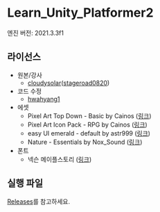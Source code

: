 # Learn_Unity_Platformer2

엔진 버전: 2021.3.3f1

## 라이선스

- 원본/강사
    - [cloudysolar](https://github.com/cloudysolar)([stageroad0820](https://github.com/stageroad0820))
- 코드 수정
    - [hwahyang1](https://github.com/hwahyang1)
- 에셋
    - Pixel Art Top Down - Basic by Cainos ([링크](https://assetstore.unity.com/packages/2d/environments/pixel-art-top-down-basic-187605))
    - Pixel Art Icon Pack - RPG by Cainos ([링크](https://assetstore.unity.com/packages/2d/gui/icons/pixel-art-icon-pack-rpg-158343))
    - easy UI emerald - default by astr999 ([링크](https://assetstore.unity.com/packages/2d/gui/icons/easy-ui-emerald-default-112796))
    - Nature - Essentials by Nox_Sound ([링크](https://assetstore.unity.com/packages/audio/ambient/nature/nature-essentials-208227))
- 폰트
    - 넥슨 메이플스토리 ([링크](http://levelup.nexon.com/font/index.aspx?page=5))

## 실행 파일

[Releases](https://github.com/hwahyang1/Learn_Unity_Platformer2/releases)를 참고하세요.